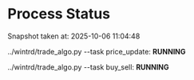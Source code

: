 # Process Status

Snapshot taken at: 2025-10-06 11:04:48

../wintrd/trade_algo.py --task price_update: **RUNNING**

../wintrd/trade_algo.py --task buy_sell: **RUNNING**

